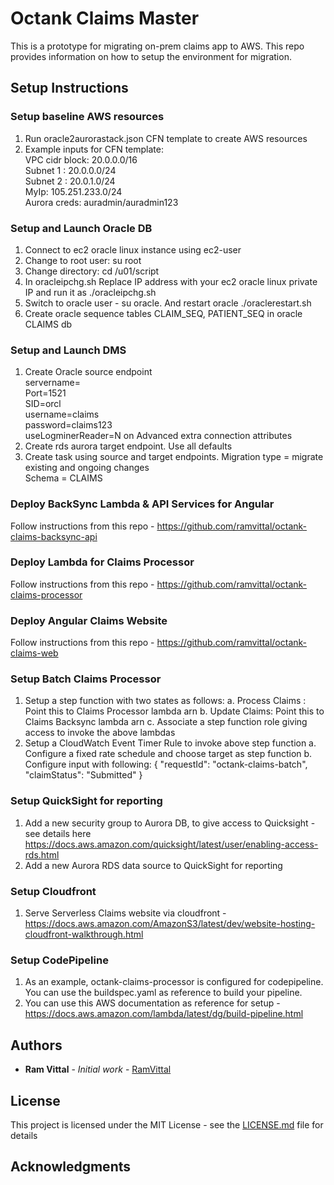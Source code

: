 # Octank Claims Master

This is a prototype for migrating on-prem claims app to AWS.  This repo provides information on how to setup the environment 
for migration. 

## Setup Instructions

### Setup baseline AWS resources 

1. Run oracle2aurorastack.json CFN template to create AWS resources
2. Example inputs for CFN template:  
     VPC cidr block: 20.0.0.0/16  
     Subnet 1 : 20.0.0.0/24  
     Subnet 2 : 20.0.1.0/24  
     MyIp: 105.251.233.0/24  
     Aurora creds: auradmin/auradmin123

### Setup and Launch Oracle DB
1. Connect to ec2 oracle linux instance using ec2-user
2. Change to root user: su root
3. Change directory: cd /u01/script
4. In oracleipchg.sh Replace IP address with your ec2 oracle linux private IP and run it as ./oracleipchg.sh
5. Switch to oracle user - su oracle.  And restart oracle ./oraclerestart.sh
6. Create oracle sequence tables CLAIM_SEQ, PATIENT_SEQ in oracle CLAIMS db


### Setup and Launch DMS

1.	Create Oracle source endpoint   
        servername=<ec2 private ip>  
        Port=1521  
        SID=orcl  
        username=claims  
        password=claims123  
        useLogminerReader=N on Advanced extra connection attributes
2.	Create rds aurora target endpoint. Use all defaults
3.	Create task using source and target endpoints. 
        Migration type = migrate existing and ongoing changes  
        Schema = CLAIMS

### Deploy BackSync Lambda & API Services for Angular 

  Follow instructions from this repo - https://github.com/ramvittal/octank-claims-backsync-api  

### Deploy Lambda for Claims Processor

  Follow instructions from this repo - https://github.com/ramvittal/octank-claims-processor  

### Deploy Angular Claims Website
  Follow instructions from this repo - https://github.com/ramvittal/octank-claims-web  

### Setup Batch Claims Processor

1.	Setup a step function with two states as follows:
  a.	Process Claims :  Point this to Claims Processor lambda arn
  b.	Update Claims: Point this to Claims Backsync lambda arn
  c.	Associate a step function role giving access to invoke the above lambdas
2.	Setup a CloudWatch Event Timer Rule to invoke above step function
  a.	Configure a fixed rate schedule and choose target as step function
  b.	Configure input with following: { "requestId": "octank-claims-batch", "claimStatus": "Submitted" }

### Setup QuickSight for reporting

1. Add a new security group to Aurora DB, to give access to Quicksight - see details here https://docs.aws.amazon.com/quicksight/latest/user/enabling-access-rds.html
2. Add a new Aurora RDS data source to QuickSight for reporting

### Setup Cloudfront
1. Serve Serverless Claims website via cloudfront - https://docs.aws.amazon.com/AmazonS3/latest/dev/website-hosting-cloudfront-walkthrough.html

### Setup CodePipeline 

1. As an example, octank-claims-processor is configured for codepipeline. You can use the buildspec.yaml as reference to build your pipeline. 
2. You can use this AWS documentation as reference for setup - https://docs.aws.amazon.com/lambda/latest/dg/build-pipeline.html



## Authors

* **Ram Vittal** - *Initial work* - [RamVittal](https://github.com/ramvittal)

## License

This project is licensed under the MIT License - see the [LICENSE.md](LICENSE.md) file for details

## Acknowledgments
